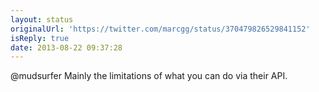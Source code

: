 ```yaml
---
layout: status
originalUrl: 'https://twitter.com/marcgg/status/370479826529841152'
isReply: true
date: 2013-08-22 09:37:28
---
```


@mudsurfer Mainly the limitations of what you can do via their API.

